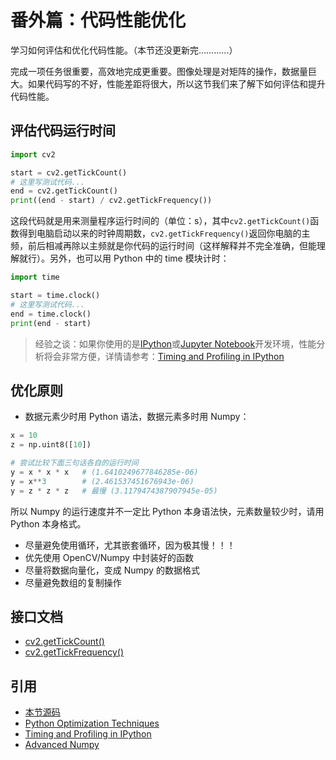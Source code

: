 # 番外篇：代码性能优化

学习如何评估和优化代码性能。（本节还没更新完…………）

完成一项任务很重要，高效地完成更重要。图像处理是对矩阵的操作，数据量巨大。如果代码写的不好，性能差距将很大，所以这节我们来了解下如何评估和提升代码性能。

## 评估代码运行时间

```python
import cv2

start = cv2.getTickCount()
# 这里写测试代码...
end = cv2.getTickCount()
print((end - start) / cv2.getTickFrequency())
```

这段代码就是用来测量程序运行时间的（单位：s），其中`cv2.getTickCount()`函数得到电脑启动以来的时钟周期数，`cv2.getTickFrequency()`返回你电脑的主频，前后相减再除以主频就是你代码的运行时间（这样解释并不完全准确，但能理解就行）。另外，也可以用 Python 中的 time 模块计时：

```python
import time

start = time.clock()
# 这里写测试代码...
end = time.clock()
print(end - start)
```

> 经验之谈：如果你使用的是[IPython](https://baike.baidu.com/item/ipython)或[Jupyter Notebook](https://baike.baidu.com/item/Jupyter)开发环境，性能分析将会非常方便，详情请参考：[Timing and Profiling in IPython](http://pynash.org/2013/03/06/timing-and-profiling/)

## 优化原则

- 数据元素少时用 Python 语法，数据元素多时用 Numpy：

```python
x = 10
z = np.uint8([10])

# 尝试比较下面三句话各自的运行时间
y = x * x * x   # (1.6410249677846285e-06)
y = x**3        # (2.461537451676943e-06)
y = z * z * z   # 最慢 (3.1179474387907945e-05)
```

所以 Numpy 的运行速度并不一定比 Python 本身语法快，元素数量较少时，请用 Python 本身格式。

- 尽量避免使用循环，尤其嵌套循环，因为极其慢！！！
- 优先使用 OpenCV/Numpy 中封装好的函数
- 尽量将数据向量化，变成 Numpy 的数据格式
- 尽量避免数组的复制操作

## 接口文档

- [cv2.getTickCount\(\)](https://docs.opencv.org/4.0.0/db/de0/group__core__utils.html#gae73f58000611a1af25dd36d496bf4487)
- [cv2.getTickFrequency\(\)](https://docs.opencv.org/4.0.0/db/de0/group__core__utils.html#ga705441a9ef01f47acdc55d87fbe5090c)

## 引用

- [本节源码](https://github.com/codecwang/OpenCV-Python-Tutorial/tree/master/Extra-01-Code-Optimization)
- [Python Optimization Techniques](https://wiki.python.org/moin/PythonSpeed/PerformanceTips)
- [Timing and Profiling in IPython](http://pynash.org/2013/03/06/timing-and-profiling/)
- [Advanced Numpy](http://www.scipy-lectures.org/advanced/advanced_numpy/index.html#advanced-numpy)
